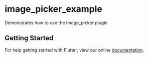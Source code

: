 # image_picker_example

Demonstrates how to use the image_picker plugin.

## Getting Started

For help getting started with Flutter, view our online
[documentation](https://flutter.dev/).
